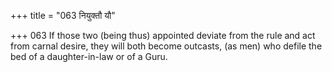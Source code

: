 +++
title = "063 नियुक्तौ यौ"

+++
063	If those two (being thus) appointed deviate from the rule and act from carnal desire, they will both become outcasts, (as men) who defile the bed of a daughter-in-law or of a Guru.